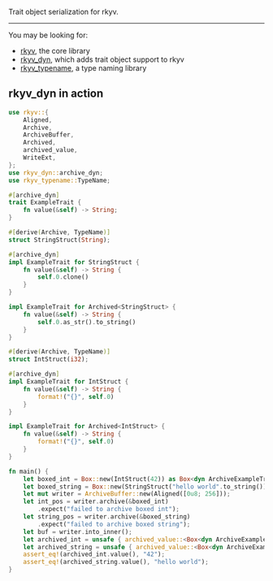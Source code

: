 Trait object serialization for rkyv.

---

You may be looking for:

- [rkyv](https://docs.rs/rkyv), the core library
- [rkyv_dyn](https://docs.rs/rkyv_dyn), which adds trait object support to rkyv
- [rkyv_typename](https://docs.rs/rkyv_typename), a type naming library

## rkyv_dyn in action

```rust
use rkyv::{
    Aligned,
    Archive,
    ArchiveBuffer,
    Archived,
    archived_value,
    WriteExt,
};
use rkyv_dyn::archive_dyn;
use rkyv_typename::TypeName;

#[archive_dyn]
trait ExampleTrait {
    fn value(&self) -> String;
}

#[derive(Archive, TypeName)]
struct StringStruct(String);

#[archive_dyn]
impl ExampleTrait for StringStruct {
    fn value(&self) -> String {
        self.0.clone()
    }
}

impl ExampleTrait for Archived<StringStruct> {
    fn value(&self) -> String {
        self.0.as_str().to_string()
    }
}

#[derive(Archive, TypeName)]
struct IntStruct(i32);

#[archive_dyn]
impl ExampleTrait for IntStruct {
    fn value(&self) -> String {
        format!("{}", self.0)
    }
}

impl ExampleTrait for Archived<IntStruct> {
    fn value(&self) -> String {
        format!("{}", self.0)
    }
}

fn main() {
    let boxed_int = Box::new(IntStruct(42)) as Box<dyn ArchiveExampleTrait>;
    let boxed_string = Box::new(StringStruct("hello world".to_string())) as Box<dyn ArchiveExampleTrait>;
    let mut writer = ArchiveBuffer::new(Aligned([0u8; 256]));
    let int_pos = writer.archive(&boxed_int)
        .expect("failed to archive boxed int");
    let string_pos = writer.archive(&boxed_string)
        .expect("failed to archive boxed string");
    let buf = writer.into_inner();
    let archived_int = unsafe { archived_value::<Box<dyn ArchiveExampleTrait>>(buf.as_ref(), int_pos) };
    let archived_string = unsafe { archived_value::<Box<dyn ArchiveExampleTrait>>(buf.as_ref(), string_pos) };
    assert_eq!(archived_int.value(), "42");
    assert_eq!(archived_string.value(), "hello world");
}
```